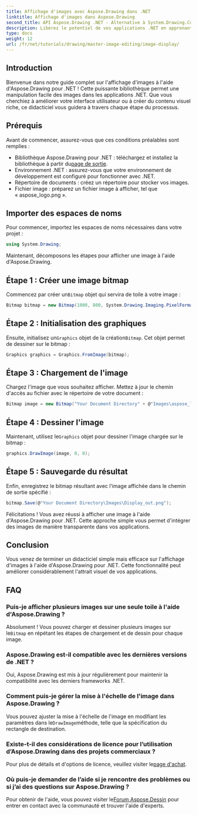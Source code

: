 ```yaml
---
title: Affichage d'images avec Aspose.Drawing dans .NET
linktitle: Affichage d'images dans Aspose.Drawing
second_title: API Aspose.Drawing .NET - Alternative à System.Drawing.Common
description: Libérez le potentiel de vos applications .NET en apprenant à afficher des images sans effort à l'aide de la bibliothèque Aspose.Drawing. Ce didacticiel complet fournit un guide clair, étape par étape.
type: docs
weight: 12
url: /fr/net/tutorials/drawing/master-image-editing/image-display/
---
```

## Introduction

Bienvenue dans notre guide complet sur l'affichage d'images à l'aide d'Aspose.Drawing pour .NET ! Cette puissante bibliothèque permet une manipulation facile des images dans les applications .NET. Que vous cherchiez à améliorer votre interface utilisateur ou à créer du contenu visuel riche, ce didacticiel vous guidera à travers chaque étape du processus.

## Prérequis

Avant de commencer, assurez-vous que ces conditions préalables sont remplies :

- Bibliothèque Aspose.Drawing pour .NET : téléchargez et installez la bibliothèque à partir du[page de sortie](https://releases.aspose.com/drawing/net/).
- Environnement .NET : assurez-vous que votre environnement de développement est configuré pour fonctionner avec .NET.
- Répertoire de documents : créez un répertoire pour stocker vos images.
- Fichier image : préparez un fichier image à afficher, tel que « aspose_logo.png ».

## Importer des espaces de noms

Pour commencer, importez les espaces de noms nécessaires dans votre projet :

```csharp
using System.Drawing;
```

Maintenant, décomposons les étapes pour afficher une image à l'aide d'Aspose.Drawing.

## Étape 1 : Créer une image bitmap

 Commencez par créer un`Bitmap` objet qui servira de toile à votre image :

```csharp
Bitmap bitmap = new Bitmap(1000, 800, System.Drawing.Imaging.PixelFormat.Format32bppPArgb);
```

## Étape 2 : Initialisation des graphiques

 Ensuite, initialisez un`Graphics` objet de la création`Bitmap`. Cet objet permet de dessiner sur le bitmap :

```csharp
Graphics graphics = Graphics.FromImage(bitmap);
```

## Étape 3 : Chargement de l'image

Chargez l'image que vous souhaitez afficher. Mettez à jour le chemin d'accès au fichier avec le répertoire de votre document :

```csharp
Bitmap image = new Bitmap("Your Document Directory" + @"Images\aspose_logo.png");
```

## Étape 4 : Dessiner l'image

 Maintenant, utilisez le`Graphics` objet pour dessiner l'image chargée sur le bitmap :

```csharp
graphics.DrawImage(image, 0, 0);
```

## Étape 5 : Sauvegarde du résultat

Enfin, enregistrez le bitmap résultant avec l’image affichée dans le chemin de sortie spécifié :

```csharp
bitmap.Save(@"Your Document Directory\Images\Display_out.png");
```

Félicitations ! Vous avez réussi à afficher une image à l'aide d'Aspose.Drawing pour .NET. Cette approche simple vous permet d'intégrer des images de manière transparente dans vos applications.

## Conclusion

Vous venez de terminer un didacticiel simple mais efficace sur l'affichage d'images à l'aide d'Aspose.Drawing pour .NET. Cette fonctionnalité peut améliorer considérablement l'attrait visuel de vos applications.

## FAQ

### Puis-je afficher plusieurs images sur une seule toile à l'aide d'Aspose.Drawing ?

 Absolument ! Vous pouvez charger et dessiner plusieurs images sur le`Bitmap` en répétant les étapes de chargement et de dessin pour chaque image.

### Aspose.Drawing est-il compatible avec les dernières versions de .NET ?

Oui, Aspose.Drawing est mis à jour régulièrement pour maintenir la compatibilité avec les derniers frameworks .NET.

### Comment puis-je gérer la mise à l'échelle de l'image dans Aspose.Drawing ?

 Vous pouvez ajuster la mise à l'échelle de l'image en modifiant les paramètres dans le`DrawImage`méthode, telle que la spécification du rectangle de destination.

### Existe-t-il des considérations de licence pour l’utilisation d’Aspose.Drawing dans des projets commerciaux ?

 Pour plus de détails et d'options de licence, veuillez visiter le[page d'achat](https://purchase.conholdate.com/buy).

### Où puis-je demander de l’aide si je rencontre des problèmes ou si j’ai des questions sur Aspose.Drawing ?

 Pour obtenir de l'aide, vous pouvez visiter le[Forum Aspose.Dessin](https://forum.aspose.com/c/diagram/17) pour entrer en contact avec la communauté et trouver l'aide d'experts.